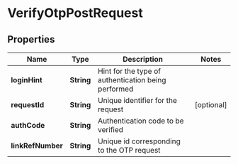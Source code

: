 

# VerifyOtpPostRequest


## Properties

| Name | Type | Description | Notes |
|------------ | ------------- | ------------- | -------------|
|**loginHint** | **String** | Hint for the type of authentication being performed |  |
|**requestId** | **String** | Unique identifier for the request |  [optional] |
|**authCode** | **String** | Authentication code to be verified |  |
|**linkRefNumber** | **String** | Unique id corresponding to the OTP request |  |



